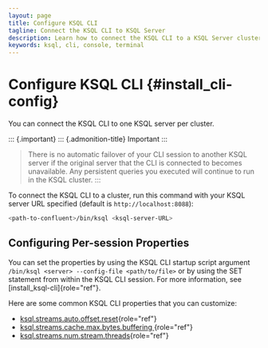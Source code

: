 ```yaml
---
layout: page
title: Configure KSQL CLI
tagline: Connect the KSQL CLI to KSQL Server
description: Learn how to connect the KSQL CLI to a KSQL Server cluster
keywords: ksql, cli, console, terminal
---
```


Configure KSQL CLI {#install_cli-config}
==================

You can connect the KSQL CLI to one KSQL server per cluster.

::: {.important}
::: {.admonition-title}
Important
:::

>There is no automatic failover of your CLI session to another KSQL
server if the original server that the CLI is connected to becomes
unavailable. Any persistent queries you executed will continue to run in
the KSQL cluster.
:::

To connect the KSQL CLI to a cluster, run this command with your KSQL
server URL specified (default is `http://localhost:8088`):

```bash
<path-to-confluent>/bin/ksql <ksql-server-URL>
```

Configuring Per-session Properties
----------------------------------

You can set the properties by using the KSQL CLI startup script argument
`/bin/ksql <server> --config-file <path/to/file>` or by using the SET
statement from within the KSQL CLI session. For more information, see
[install_ksql-cli]{role="ref"}.

Here are some common KSQL CLI properties that you can customize:

-   [ksql.streams.auto.offset.reset](#ksql-auto-offset-reset){role="ref"}
-   [ksql.streams.cache.max.bytes.buffering ](#ksql-cache-max-bytes-buffering){role="ref"}
-   [ksql.streams.num.stream.threads](#ksql-streams-num-streams-threads){role="ref"}
